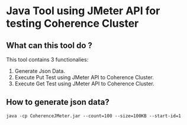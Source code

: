 # Java Tool using JMeter API for testing Coherence Cluster

## What can this tool do ?
This tool contains 3 functionalies:
1. Generate Json Data.
2. Execute Put Test using JMeter API to Coherence Cluster.
3. Execute Get Test using JMeter API to Coherence Cluster.

## How to generate json data?
```java -cp CoherenceJMeter.jar --count=100 --size=100KB --start-id=1```

